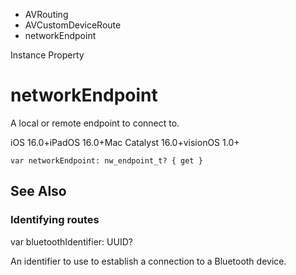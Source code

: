 

- AVRouting
- AVCustomDeviceRoute
-  networkEndpoint 

Instance Property

# networkEndpoint

A local or remote endpoint to connect to.

iOS 16.0+iPadOS 16.0+Mac Catalyst 16.0+visionOS 1.0+

``` source
var networkEndpoint: nw_endpoint_t? { get }
```

## See Also

### Identifying routes

var bluetoothIdentifier: UUID?

An identifier to use to establish a connection to a Bluetooth device.

